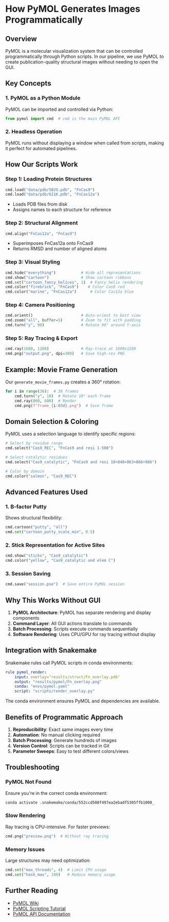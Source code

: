 # How PyMOL Generates Images Programmatically

## Overview
PyMOL is a molecular visualization system that can be controlled programmatically through Python scripts. In our pipeline, we use PyMOL to create publication-quality structural images without needing to open the GUI.

## Key Concepts

### 1. PyMOL as a Python Module
PyMOL can be imported and controlled via Python:
```python
from pymol import cmd  # cmd is the main PyMOL API
```

### 2. Headless Operation
PyMOL runs without displaying a window when called from scripts, making it perfect for automated pipelines.

## How Our Scripts Work

### Step 1: Loading Protein Structures
```python
cmd.load("data/pdb/5B2O.pdb", "FnCas9")
cmd.load("data/pdb/6I1K.pdb", "FnCas12a")
```
- Loads PDB files from disk
- Assigns names to each structure for reference

### Step 2: Structural Alignment
```python
cmd.align("FnCas12a", "FnCas9")
```
- Superimposes FnCas12a onto FnCas9
- Returns RMSD and number of aligned atoms

### Step 3: Visual Styling
```python
cmd.hide("everything")           # Hide all representations
cmd.show("cartoon")              # Show cartoon ribbons
cmd.set("cartoon_fancy_helices", 1)  # Fancy helix rendering
cmd.color("firebrick", "FnCas9")    # Color Cas9 red
cmd.color("marine", "FnCas12a")      # Color Cas12a blue
```

### Step 4: Camera Positioning
```python
cmd.orient()                     # Auto-orient to best view
cmd.zoom("all", buffer=5)        # Zoom to fit with padding
cmd.turn("y", 90)                # Rotate 90° around Y-axis
```

### Step 5: Ray Tracing & Export
```python
cmd.ray(1600, 1200)              # Ray-trace at 1600x1200
cmd.png("output.png", dpi=300)   # Save high-res PNG
```

## Example: Movie Frame Generation

Our `generate_movie_frames.py` creates a 360° rotation:

```python
for i in range(36):  # 36 frames
    cmd.turn("y", 10)  # Rotate 10° each frame
    cmd.ray(800, 600)  # Render
    cmd.png(f"frame_{i:03d}.png")  # Save frame
```

## Domain Selection & Coloring

PyMOL uses a selection language to identify specific regions:

```python
# Select by residue range
cmd.select("Cas9_REC", "FnCas9 and resi 1-500")

# Select catalytic residues
cmd.select("Cas9_catalytic", "FnCas9 and resi 10+840+863+866+986")

# Color by domain
cmd.color("salmon", "Cas9_REC")
```

## Advanced Features Used

### 1. B-factor Putty
Shows structural flexibility:
```python
cmd.cartoon("putty", "all")
cmd.set("cartoon_putty_scale_min", 0.5)
```

### 2. Stick Representation for Active Sites
```python
cmd.show("sticks", "Cas9_catalytic")
cmd.color("yellow", "Cas9_catalytic and elem C")
```

### 3. Session Saving
```python
cmd.save("session.pse")  # Save entire PyMOL session
```

## Why This Works Without GUI

1. **PyMOL Architecture**: PyMOL has separate rendering and display components
2. **Command Layer**: All GUI actions translate to commands
3. **Batch Processing**: Scripts execute commands sequentially
4. **Software Rendering**: Uses CPU/GPU for ray tracing without display

## Integration with Snakemake

Snakemake rules call PyMOL scripts in conda environments:

```yaml
rule pymol_render:
    input: overlay="results/struct/Fn_overlay.pdb"
    output: "results/pymol/Fn_overlay.png"
    conda: "envs/pymol.yaml"
    script: "scripts/render_overlay.py"
```

The conda environment ensures PyMOL and dependencies are available.

## Benefits of Programmatic Approach

1. **Reproducibility**: Exact same images every time
2. **Automation**: No manual clicking required
3. **Batch Processing**: Generate hundreds of images
4. **Version Control**: Scripts can be tracked in Git
5. **Parameter Sweeps**: Easy to test different colors/views

## Troubleshooting

### PyMOL Not Found
Ensure you're in the correct conda environment:
```bash
conda activate .snakemake/conda/552ccd508f497ea2ebadf5305ffb1000_
```

### Slow Rendering
Ray tracing is CPU-intensive. For faster previews:
```python
cmd.png("preview.png")  # Without ray tracing
```

### Memory Issues
Large structures may need optimization:
```python
cmd.set("max_threads", 4)  # Limit CPU usage
cmd.set("hash_max", 100)   # Reduce memory usage
```

## Further Reading

- [PyMOL Wiki](https://pymolwiki.org/index.php/Main_Page)
- [PyMOL Scripting Tutorial](https://pymolwiki.org/index.php/Scripting)
- [PyMOL API Documentation](https://pymol.org/pymol-command-ref.html)